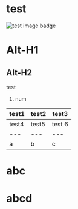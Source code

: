 # test
![test image badge]()

Alt-H1
======

Alt-H2
------


test
1. num


test1 | test2 | test3
--- | --- | ---
test4 | test5 | test 6
--- | --- | ---
a | b | c

abc
===

abcd
==
